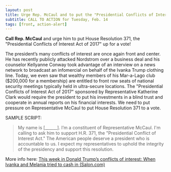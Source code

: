 ```yaml
---
layout: post
title: Urge Rep. McCaul and to put the "Presidential Conflicts of Interest Act of 2017" up for a vote.
subtitle: CALL TO ACTION for Tuesday, Feb. 14
tags: [front, action-alert]
---
```


**Call Rep. McCaul** and urge him to put House Resolution 371, the
"Presidential Conflicts of Interest Act of 2017" up for a vote!

The president’s many conflicts of interest are once again front and
center. He has recently publicly attacked Nordstrom over a business
deal and his counselor Kellyanne Conway took advantage of an interview
on a news network to broadcast an infomercial on behalf of the Ivanka
Trump clothing line. Today, we even saw that wealthy members of his
Mar-a-Lago club ($200,000 for a membership) are entitled to front row
seats of national security meetings typically held in ultra-secure
locations. The "Presidential Conflicts of Interest Act of 2017"
sponsored by Representative Katherine Clark would require the president
to put his investments in a blind trust and cooperate in annual reports
on his financial interests. We need to put pressure on Representative
McCaul to put House Resolution 371 to a vote.

SAMPLE SCRIPT:

> My name is [______]. I’m a constituent of Representative McCaul.
> I'm calling to ask him to support H.R. 371, the "Presidential Conflict
> of Interest Act." The American people deserve a president who is
> accountable to us. I expect my representatives to uphold the integrity
> of the presidency and support this resolution.

More info here:
[This week in Donald Trump’s conflicts of interest: When Ivanka and Melania tried to cash in (Salon.com)](http://www.salon.com/2017/02/11/this-week-in-donald-trumps-conflicts-of-interest-when-ivanka-and-melania-tried-to-cash-in/)

